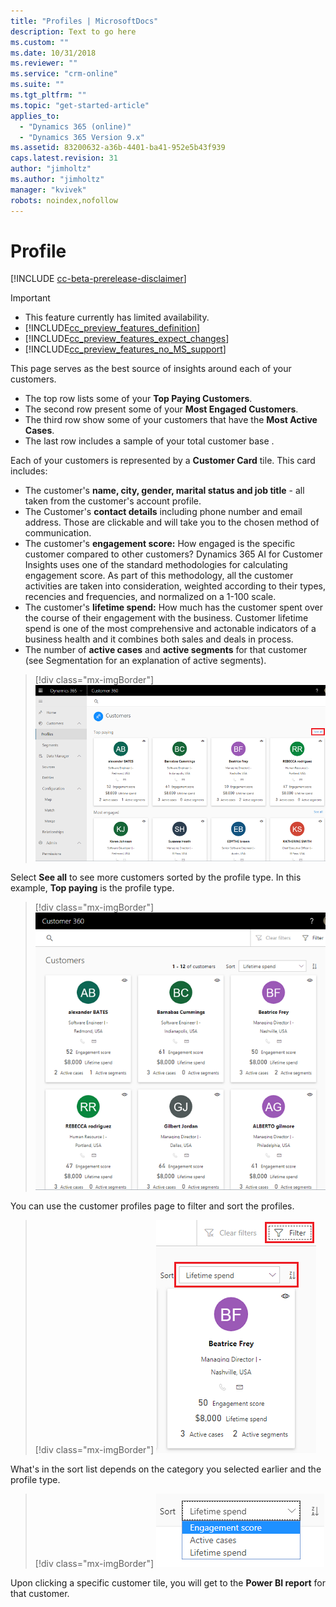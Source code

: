 ```yaml
---
title: "Profiles | MicrosoftDocs"
description: Text to go here
ms.custom: ""
ms.date: 10/31/2018
ms.reviewer: ""
ms.service: "crm-online"
ms.suite: ""
ms.tgt_pltfrm: ""
ms.topic: "get-started-article"
applies_to: 
  - "Dynamics 365 (online)"
  - "Dynamics 365 Version 9.x"
ms.assetid: 83200632-a36b-4401-ba41-952e5b43f939
caps.latest.revision: 31
author: "jimholtz"
ms.author: "jimholtz"
manager: "kvivek"
robots: noindex,nofollow
---
```

# Profile

[!INCLUDE [cc-beta-prerelease-disclaimer](../includes/cc-beta-prerelease-disclaimer.md)]

> [!IMPORTANT]
> - This feature currently has limited availability.
> - [!INCLUDE[cc_preview_features_definition](../includes/cc-preview-features-definition.md)]  
> - [!INCLUDE[cc_preview_features_expect_changes](../includes/cc-preview-features-expect-changes.md)]  
> - [!INCLUDE[cc_preview_features_no_MS_support](../includes/cc-preview-features-no-ms-support.md)]  

This page serves as the best source of insights around each of your customers. 
- The top row lists some of your **Top Paying Customers**.
- The second row present some of your **Most Engaged Customers**. 
- The third row show some of your customers that have the **Most Active Cases**.
- The last row includes a sample of your total customer base .

Each of your customers is represented by a **Customer Card** tile. This card includes:
- The customer's **name, city, gender, marital status and job title** - all taken from the customer's account profile.  
- The Customer's **contact details** including phone number and email address. Those are clickable and will take you to the chosen method of communication.
- The customer's **engagement score:** How engaged is the specific customer compared to other customers? Dynamics 365 AI for Customer Insights uses one of the standard methodologies for calculating engagement score. As part of this methodology, all the customer activities are taken into consideration, weighted according to their types, recencies and frequencies, and normalized on a 1-100 scale. 
- The customer's **lifetime spend:** How much has the customer spent over the course of their engagement with the business. Customer lifetime spend is one of the most comprehensive and actonable indicators of a business health and it combines both sales and deals in process.
- The number of **active cases** and **active segments** for that customer (see Segmentation for an explanation of active segments).  

> [!div class="mx-imgBorder"] 
> ![](media/customer-profiles75.png "Generated customer profiles")

Select **See all** to see more customers sorted by the profile type. In this example, **Top paying** is the profile type.

> [!div class="mx-imgBorder"] 
> ![](media/view-more-customers.png "View more customers")

You can use the customer profiles page to filter and sort the profiles.

> [!div class="mx-imgBorder"] 
> ![](media/filter-sort.png "Filter and sort customer profiles")

What's in the sort list depends on the category you selected earlier and the profile type. 

> [!div class="mx-imgBorder"] 
> ![](media/sort-list.png "Sort list")

Upon clicking a specific customer tile, you will get to the **Power BI report** for that customer.
